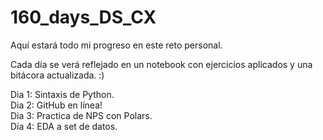 # 160_days_DS_CX

Aquí estará todo mi progreso en este reto personal.

Cada día se verá reflejado en un notebook con ejercicios aplicados y una bitácora actualizada. :)

Dia 1: Sintaxis de Python. </br>
Dia 2: GitHub en línea!</br>
Dia 3: Practica de NPS con Polars.</br>
Día 4: EDA a set de datos.